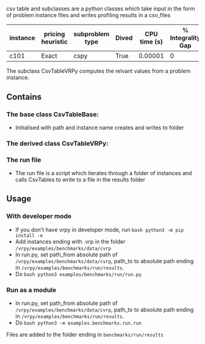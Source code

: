 
#
csv table and subclasses are a python classes which take input in the form of problem instance files and writes profiling results in a csv_files

| instance | pricing heuristic | subproblem type | Dived | CPU time (s) | % Integrality Gap | % Optimality Gap | optimal solution |
|----|---|---|---|---|---|----|---|
|c101 | Exact | cspy | True | 0.00001 | 0 | 0 | 0 |

The subclass CsvTableVRPy computes the relvant values from a problem instance.

## Contains

### The base class CsvTableBase:
- Initialised with path and instance name creates and writes to folder

### The derived class CsvTableVRPy:
### The run file
- The run file is a script which iterates through a folder of instances and calls CsvTables to write to a file in the results folder



## Usage
### With developer mode
- If you don't have vrpy in developer mode, run ```bash python3 -m pip install -e```
- Add instances ending with .vrp in the folder ```/vrpy/examples/benchmarks/data/cvrp```
- In run.py, set path_from absolute path of ```/vrpy/examples/benchmarks/data/cvrp```, path_to to absolute path ending in
```/vrpy/examples/benchmarks/run/results```.
- Do ```bash python3 examples/benchmarks/run/run.py```

### Run as a module
- In run.py, set path_from absolute path of ```/vrpy/examples/benchmarks/data/cvrp```, path_to to absolute path ending in
```/vrpy/examples/benchmarks/run/results```.
- Do ```bash python3 -m examples.benchmarks.run.run```

Files are added to the folder ending in ```benchmarks/run/results```

